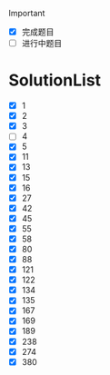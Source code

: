 >[!IMPORTANT]
>- [x] 完成题目
>- [ ] 进行中题目

# SolutionList
- [x] 1
- [x] 2
- [x] 3
- [ ] 4
- [x] 5
- [x] 11
- [x] 13
- [x] 15
- [x] 16
- [x] 27
- [x] 42
- [x] 45
- [x] 55
- [x] 58
- [x] 80
- [x] 88
- [x] 121
- [x] 122
- [x] 134
- [x] 135
- [x] 167
- [x] 169
- [x] 189
- [x] 238
- [x] 274
- [x] 380